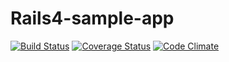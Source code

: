 Rails4-sample-app
=================

[![Build Status](https://secure.travis-ci.org/voodoorai2000/rails4-sample-app.png)](https://travis-ci.org/voodoorai2000/rails4-sample-app)
[![Coverage Status](https://coveralls.io/repos/voodoorai2000/rails4-sample-app/badge.png?branch=master)](https://coveralls.io/r/voodoorai2000/rails4-sample-app?branch=master)
[![Code Climate](https://codeclimate.com/repos/524a92927e00a4206c03f4a6/badges/8840dc49260bf364f390/gpa.png)](https://codeclimate.com/repos/524a92927e00a4206c03f4a6/feed)


